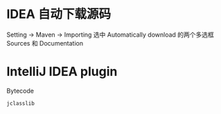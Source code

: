 # IDEA 自动下载源码
Setting -> Maven -> Importing 选中 Automatically download 的两个多选框 Sources 和 Documentation
# IntelliJ IDEA plugin
Bytecode
```
jclasslib
```

